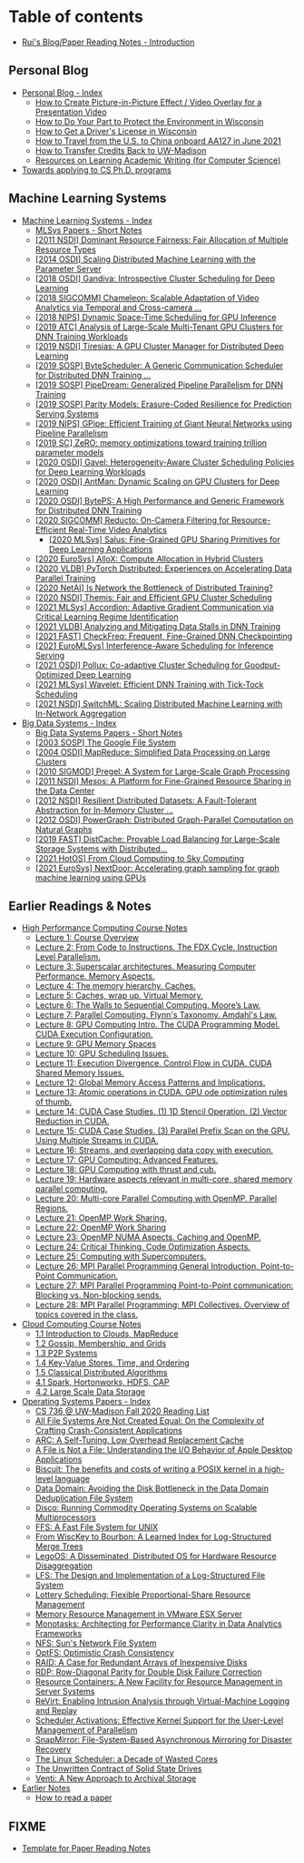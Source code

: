 # Table of contents

* [Rui's Blog/Paper Reading Notes - Introduction](README.md)

## Personal Blog <a href="#blog" id="blog"></a>

* [Personal Blog - Index](blog/blog-index/README.md)
  * [How to Create Picture-in-Picture Effect / Video Overlay for a Presentation Video](blog/blog-index/how-to-create-picture-in-picture-effect-video-overlay-for-a-presentation-video.md)
  * [How to Do Your Part to Protect the Environment in Wisconsin](blog/blog-index/how-to-do-your-part-to-protect-the-environment-in-wisconsin.md)
  * [How to Get a Driver's License in Wisconsin](blog/blog-index/how-to-get-a-drivers-license-in-wisconsin.md)
  * [How to Travel from the U.S. to China onboard AA127 in June 2021](blog/blog-index/aa127-hui-guo-ji.md)
  * [How to Transfer Credits Back to UW-Madison](blog/blog-index/how-to-transfer-credits-back-to-uw-madison.md)
  * [Resources on Learning Academic Writing (for Computer Science)](blog/blog-index/resources-on-learning-academic-writing-for-computer-science.md)
* [Towards applying to CS Ph.D. programs](blog/towards-applying-to-cs-ph.d.-programs.md)

## Machine Learning Systems

* [Machine Learning Systems - Index](machine-learning-systems/machine-learning-systems-index/README.md)
  * [MLSys Papers - Short Notes](machine-learning-systems/machine-learning-systems-index/mlsys-papers-short-notes.md)
  * [\[2011 NSDI\] Dominant Resource Fairness: Fair Allocation of Multiple Resource Types](machine-learning-systems/machine-learning-systems-index/dominant-resource-fairness-fair-allocation-of-multiple-resource-types.md)
  * [\[2014 OSDI\] Scaling Distributed Machine Learning with the Parameter Server](machine-learning-systems/machine-learning-systems-index/scaling-distributed-machine-learning-with-the-parameter-server.md)
  * [\[2018 OSDI\] Gandiva: Introspective Cluster Scheduling for Deep Learning](machine-learning-systems/machine-learning-systems-index/gandiva-introspective-cluster-scheduling-for-deep-learning.md)
  * [\[2018 SIGCOMM\] Chameleon: Scalable Adaptation of Video Analytics via Temporal and Cross-camera ...](machine-learning-systems/machine-learning-systems-index/2018-sigcomm-chameleon-scalable-adaptation-of-video-analytics-via-temporal-and-cross-camera-....md)
  * [\[2018 NIPS\] Dynamic Space-Time Scheduling for GPU Inference](machine-learning-systems/machine-learning-systems-index/2018-nips-dynamic-space-time-scheduling-for-gpu-inference.md)
  * [\[2019 ATC\] Analysis of Large-Scale Multi-Tenant GPU Clusters for DNN Training Workloads](machine-learning-systems/machine-learning-systems-index/analysis-of-large-scale-multi-tenant-gpu-clusters-for-dnn-training-workloads.md)
  * [\[2019 NSDI\] Tiresias: A GPU Cluster Manager for Distributed Deep Learning](machine-learning-systems/machine-learning-systems-index/tiresias-a-gpu-cluster-manager-for-distributed-deep-learning.md)
  * [\[2019 SOSP\] ByteScheduler: A Generic Communication Scheduler for Distributed DNN Training ...](machine-learning-systems/machine-learning-systems-index/2019-sosp-bytescheduler-a-generic-communication-scheduler-for-distributed-dnn-training-....md)
  * [\[2019 SOSP\] PipeDream: Generalized Pipeline Parallelism for DNN Training](machine-learning-systems/machine-learning-systems-index/pipedream-generalized-pipeline-parallelism-for-dnn-training.md)
  * [\[2019 SOSP\] Parity Models: Erasure-Coded Resilience for Prediction Serving Systems](machine-learning-systems/machine-learning-systems-index/2019-sosp-parity-models-erasure-coded-resilience-for-prediction-serving-systems.md)
  * [\[2019 NIPS\] GPipe: Efficient Training of Giant Neural Networks using Pipeline Parallelism](machine-learning-systems/machine-learning-systems-index/gpipe-efficient-training-of-giant-neural-networks-using-pipeline-parallelism.md)
  * [\[2019 SC\] ZeRO: memory optimizations toward training trillion parameter models](machine-learning-systems/machine-learning-systems-index/2019-sc-zero-memory-optimizations-toward-training-trillion-parameter-models.md)
  * [\[2020 OSDI\] Gavel: Heterogeneity-Aware Cluster Scheduling Policies for Deep Learning Workloads](machine-learning-systems/machine-learning-systems-index/gavel-heterogeneity-aware-cluster-scheduling-policies-for-deep-learning-workloads.md)
  * [\[2020 OSDI\] AntMan: Dynamic Scaling on GPU Clusters for Deep Learning](machine-learning-systems/machine-learning-systems-index/2020-osdi-antman-dynamic-scaling-on-gpu-clusters-for-deep-learning.md)
  * [\[2020 OSDI\] BytePS: A High Performance and Generic Framework for Distributed DNN Training](machine-learning-systems/machine-learning-systems-index/byteps-a-high-performance-and-generic-framework-for-distributed-dnn-training.md)
  * [\[2020 SIGCOMM\] Reducto: On-Camera Filtering for Resource-Efficient Real-Time Video Analytics](machine-learning-systems/machine-learning-systems-index/2020-sigcomm-reducto-on-camera-filtering-for-resource-efficient-real-time-video-analytics/README.md)
    * [\[2020 MLSys\] Salus: Fine-Grained GPU Sharing Primitives for Deep Learning Applications](machine-learning-systems/machine-learning-systems-index/2020-sigcomm-reducto-on-camera-filtering-for-resource-efficient-real-time-video-analytics/salus-fine-grained-gpu-sharing-primitives-for-deep-learning-applications.md)
  * [\[2020 EuroSys\] AlloX: Compute Allocation in Hybrid Clusters](machine-learning-systems/machine-learning-systems-index/allox-compute-allocation-in-hybrid-clusters.md)
  * [\[2020 VLDB\] PyTorch Distributed: Experiences on Accelerating Data Parallel Training](machine-learning-systems/machine-learning-systems-index/pytorch-distributed-experiences-on-accelerating-data-parallel-training.md)
  * [\[2020 NetAI\] Is Network the Bottleneck of Distributed Training?](machine-learning-systems/machine-learning-systems-index/2020-netai-is-network-the-bottleneck-of-distributed-training.md)
  * [\[2020 NSDI\] Themis: Fair and Efficient GPU Cluster Scheduling](machine-learning-systems/machine-learning-systems-index/themis-fair-and-efficient-gpu-cluster-scheduling.md)
  * [\[2021 MLSys\] Accordion: Adaptive Gradient Communication via Critical Learning Regime Identification](machine-learning-systems/machine-learning-systems-index/accordion-adaptive-gradient-communication-via-critical-learning-regime-identification.md)
  * [\[2021 VLDB\] Analyzing and Mitigating Data Stalls in DNN Training](machine-learning-systems/machine-learning-systems-index/analyzing-and-mitigating-data-stalls-in-dnn-training.md)
  * [\[2021 FAST\] CheckFreq: Frequent, Fine-Grained DNN Checkpointing](machine-learning-systems/machine-learning-systems-index/checkfreq-frequent-fine-grained-dnn-checkpointing.md)
  * [\[2021 EuroMLSys\] Interference-Aware Scheduling for Inference Serving](machine-learning-systems/machine-learning-systems-index/2021-euromlsys-interference-aware-scheduling-for-inference-serving.md)
  * [\[2021 OSDI\] Pollux: Co-adaptive Cluster Scheduling for Goodput-Optimized Deep Learning](machine-learning-systems/machine-learning-systems-index/pollux-co-adaptive-cluster-scheduling-for-goodput-optimized-deep-learning.md)
  * [\[2021 MLSys\] Wavelet: Efficient DNN Training with Tick-Tock Scheduling](machine-learning-systems/machine-learning-systems-index/wavelet-efficient-dnn-training-with-tick-tock-scheduling.md)
  * [\[2021 NSDI\] SwitchML: Scaling Distributed Machine Learning with In-Network Aggregation](machine-learning-systems/machine-learning-systems-index/2021-nsdi-switchml-scaling-distributed-machine-learning-with-in-network-aggregation.md)
* [Big Data Systems - Index](machine-learning-systems/index/README.md)
  * [Big Data Systems Papers - Short Notes](machine-learning-systems/index/big-data-systems-papers-short-notes.md)
  * [\[2003 SOSP\] The Google File System](machine-learning-systems/index/the-google-file-system.md)
  * [\[2004 OSDI\] MapReduce: Simplified Data Processing on Large Clusters](machine-learning-systems/index/mapreduce-simplified-data-processing-on-large-clusters.md)
  * [\[2010 SIGMOD\] Pregel: A System for Large-Scale Graph Processing](machine-learning-systems/index/pregel-a-system-for-large-scale-graph-processing.md)
  * [\[2011 NSDI\] Mesos: A Platform for Fine-Grained Resource Sharing in the Data Center](machine-learning-systems/index/mesos-a-platform-for-fine-grained-resource-sharing-in-the-data-center.md)
  * [\[2012 NSDI\] Resilient Distributed Datasets: A Fault-Tolerant Abstraction for In-Memory Cluster ...](machine-learning-systems/index/resilient-distributed-datasets-a-fault-tolerant-abstraction-for-in-memory-cluster-computing.md)
  * [\[2012 OSDI\] PowerGraph: Distributed Graph-Parallel Computation on Natural Graphs](machine-learning-systems/index/powergraph-distributed-graph-parallel-computation-on-natural-graphs.md)
  * [\[2019 FAST\] DistCache: Provable Load Balancing for Large-Scale Storage Systems with Distributed...](machine-learning-systems/index/2019-fast-distcache-provable-load-balancing-for-large-scale-storage-systems-with-distributed....md)
  * [\[2021 HotOS\] From Cloud Computing to Sky Computing](machine-learning-systems/index/from-cloud-computing-to-sky-computing.md)
  * [\[2021 EuroSys\] NextDoor: Accelerating graph sampling for graph machine learning using GPUs](machine-learning-systems/index/accelerating-graph-sampling-for-graph-machine-learning-using-gpus.md)

## Earlier Readings & Notes

* [High Performance Computing Course Notes](earlier-readings-and-notes/cs759-hpc-course-notes/README.md)
  * [Lecture 1: Course Overview](earlier-readings-and-notes/cs759-hpc-course-notes/lecture-1-course-overview.md)
  * [Lecture 2: From Code to Instructions. The FDX Cycle. Instruction Level Parallelism.](earlier-readings-and-notes/cs759-hpc-course-notes/lecture-2-from-code-to-instructions.-the-fdx-cycle.-instruction-level-parallelism..md)
  * [Lecture 3: Superscalar architectures. Measuring Computer Performance. Memory Aspects.](earlier-readings-and-notes/cs759-hpc-course-notes/lecture-3-superscalar-architectures.-measuring-computer-performance.-memory-aspects..md)
  * [Lecture 4: The memory hierarchy. Caches.](earlier-readings-and-notes/cs759-hpc-course-notes/lecture-4-the-memory-hierarchy.-caches..md)
  * [Lecture 5: Caches, wrap up. Virtual Memory.](earlier-readings-and-notes/cs759-hpc-course-notes/lecture-5-caches-wrap-up.-virtual-memory..md)
  * [Lecture 6: The Walls to Sequential Computing. Moore’s Law.](earlier-readings-and-notes/cs759-hpc-course-notes/lecture-6-the-walls-to-sequential-computing.-moores-law..md)
  * [Lecture 7: Parallel Computing. Flynn's Taxonomy. Amdahl's Law.](earlier-readings-and-notes/cs759-hpc-course-notes/lecture-8-parallel-computing.-flynns-taxonomy.-amdahls-law..md)
  * [Lecture 8: GPU Computing Intro. The CUDA Programming Model. CUDA Execution Configuration.](earlier-readings-and-notes/cs759-hpc-course-notes/lecture-8-gpu-computing-intro.-the-cuda-programming-model.-cuda-execution-configuration.md)
  * [Lecture 9: GPU Memory Spaces](earlier-readings-and-notes/cs759-hpc-course-notes/lecture-9.md)
  * [Lecture 10: GPU Scheduling Issues.](earlier-readings-and-notes/cs759-hpc-course-notes/lecture-10-gpu-scheduling-issues..md)
  * [Lecture 11: Execution Divergence. Control Flow in CUDA. CUDA Shared Memory Issues.](earlier-readings-and-notes/cs759-hpc-course-notes/lecture-11-execution-divergence.-control-flow-in-cuda.-global-memory-access-patterns-and.md)
  * [Lecture 12: Global Memory Access Patterns and Implications.](earlier-readings-and-notes/cs759-hpc-course-notes/lecture-12-cuda-shared-memory-issues..md)
  * [Lecture 13: Atomic operations in CUDA. GPU ode optimization rules of thumb.](earlier-readings-and-notes/cs759-hpc-course-notes/lecture-12-cuda-shared-memory-issues.-atomic-operations-in-cuda..md)
  * [Lecture 14: CUDA Case Studies. (1) 1D Stencil Operation. (2) Vector Reduction in CUDA.](earlier-readings-and-notes/cs759-hpc-course-notes/lecture-14-tiling-as-a-programing-pattern-in-cuda.-example-vector-reduction-in-cuda..md)
  * [Lecture 15: CUDA Case Studies. (3) Parallel Prefix Scan on the GPU. Using Multiple Streams in CUDA.](earlier-readings-and-notes/cs759-hpc-course-notes/lecture-15-cuda-optimization-issues.-resource-utilization-issues.-parallel-prefix-scan-on-the-gpu..md)
  * [Lecture 16: Streams, and overlapping data copy with execution.](earlier-readings-and-notes/cs759-hpc-course-notes/lecture-16-streams-and-overlapping-data-copy-with-execution..md)
  * [Lecture 17: GPU Computing: Advanced Features.](earlier-readings-and-notes/cs759-hpc-course-notes/lecture-17-gpu-computing-advanced-features.-unified-memory-usage..md)
  * [Lecture 18: GPU Computing with thrust and cub.](earlier-readings-and-notes/cs759-hpc-course-notes/lecture-18-gpu-computing-with-thrust-and-cub..md)
  * [Lecture 19: Hardware aspects relevant in multi-core, shared memory parallel computing.](earlier-readings-and-notes/cs759-hpc-course-notes/lecture-19-hardware-aspects-relevant-in-multi-core-shared-memory-parallel-computing..md)
  * [Lecture 20: Multi-core Parallel Computing with OpenMP. Parallel Regions.](earlier-readings-and-notes/cs759-hpc-course-notes/lecture-20-multi-core-parallel-computing-with-openmp.-parallel-regions..md)
  * [Lecture 21: OpenMP Work Sharing.](earlier-readings-and-notes/cs759-hpc-course-notes/lecture-21-openmp-work-sharing..md)
  * [Lecture 22: OpenMP Work Sharing](earlier-readings-and-notes/cs759-hpc-course-notes/lecture-22-openmp-work-sharing.md)
  * [Lecture 23: OpenMP NUMA Aspects. Caching and OpenMP.](earlier-readings-and-notes/cs759-hpc-course-notes/lecture-23-openmp-numa-aspects.-caching-and-openmp..md)
  * [Lecture 24: Critical Thinking. Code Optimization Aspects.](earlier-readings-and-notes/cs759-hpc-course-notes/lecture-24-critical-thinking.-code-optimizatino-aspects..md)
  * [Lecture 25: Computing with Supercomputers.](earlier-readings-and-notes/cs759-hpc-course-notes/lecture-25-computing-with-supercomputers..md)
  * [Lecture 26: MPI Parallel Programming General Introduction. Point-to-Point Communication.](earlier-readings-and-notes/cs759-hpc-course-notes/lecture-26-mpi-parallel-programming-general-introduction.-point-to-point-communication..md)
  * [Lecture 27: MPI Parallel Programming Point-to-Point communication: Blocking vs. Non-blocking sends.](earlier-readings-and-notes/cs759-hpc-course-notes/lecture-27-mpi-parallel-programming-point-to-point-communication-blocking-vs.-non-blocking-sends..md)
  * [Lecture 28: MPI Parallel Programming: MPI Collectives. Overview of topics covered in the class.](earlier-readings-and-notes/cs759-hpc-course-notes/lecture-28-mpi-parallel-programming-mpi-collectives.-overview-of-topics-covered-in-the-class..md)
* [Cloud Computing Course Notes](earlier-readings-and-notes/cloud-computing-course-notes/README.md)
  * [1.1 Introduction to Clouds, MapReduce](earlier-readings-and-notes/cloud-computing-course-notes/1.1-introduction-to-clouds-mapreduce.md)
  * [1.2 Gossip, Membership, and Grids](earlier-readings-and-notes/cloud-computing-course-notes/1.2-gossip-membership-and-grids.md)
  * [1.3 P2P Systems](earlier-readings-and-notes/cloud-computing-course-notes/1.3-p2p-systems.md)
  * [1.4 Key-Value Stores, Time, and Ordering](earlier-readings-and-notes/cloud-computing-course-notes/1.4-key-value-stores-time-and-ordering.md)
  * [1.5 Classical Distributed Algorithms](earlier-readings-and-notes/cloud-computing-course-notes/1.5-classical-distributed-algorithms.md)
  * [4.1 Spark, Hortonworks, HDFS, CAP](earlier-readings-and-notes/cloud-computing-course-notes/4.1-spark-hortonworks-hdfs-cap.md)
  * [4.2 Large Scale Data Storage](earlier-readings-and-notes/cloud-computing-course-notes/4.2-large-scale-data-storage.md)
* [Operating Systems Papers - Index](earlier-readings-and-notes/index/README.md)
  * [CS 736 @ UW-Madison Fall 2020 Reading List](earlier-readings-and-notes/index/cs-736-uw-madison-fall-2020-reading-list.md)
  * [All File Systems Are Not Created Equal: On the Complexity of Crafting Crash-Consistent Applications](earlier-readings-and-notes/index/all-file-systems-are-not-created-equal-on-the-complexity-of-crafting-crash-consistent-applications.md)
  * [ARC: A Self-Tuning, Low Overhead Replacement Cache](earlier-readings-and-notes/index/arc-a-self-tuning-low-overhead-replacement-cache.md)
  * [A File is Not a File: Understanding the I/O Behavior of Apple Desktop Applications](earlier-readings-and-notes/index/a-file-is-not-a-file-understanding-the-i-o-behavior-of-apple-desktop-applications.md)
  * [Biscuit: The benefits and costs of writing a POSIX kernel in a high-level language](earlier-readings-and-notes/index/biscuit-the-benefits-and-costs-of-writing-a-posix-kernel-in-a-high-level-language.md)
  * [Data Domain: Avoiding the Disk Bottleneck in the Data Domain Deduplication File System](earlier-readings-and-notes/index/data-domain-avoiding-the-disk-bottleneck-in-the-data-domain-deduplication-file-system.md)
  * [Disco: Running Commodity Operating Systems on Scalable Multiprocessors](earlier-readings-and-notes/index/disco-running-commodity-operating-systems-on-scalable-multiprocessors.md)
  * [FFS: A Fast File System for UNIX](earlier-readings-and-notes/index/ffs-a-fast-file-system-for-unix.md)
  * [From WiscKey to Bourbon: A Learned Index for Log-Structured Merge Trees](earlier-readings-and-notes/index/from-wisckey-to-bourbon-a-learned-index-for-log-structured-merge-trees.md)
  * [LegoOS: A Disseminated, Distributed OS for Hardware Resource Disaggregation](earlier-readings-and-notes/index/legoos-a-disseminated-distributed-os-for-hardware-resource-disaggregation.md)
  * [LFS: The Design and Implementation of a Log-Structured File System](earlier-readings-and-notes/index/lfs-the-design-and-implementation-of-a-log-structured-file-system.md)
  * [Lottery Scheduling: Flexible Proportional-Share Resource Management](earlier-readings-and-notes/index/lottery-scheduling-flexible-proportional-share-resource-management.md)
  * [Memory Resource Management in VMware ESX Server](earlier-readings-and-notes/index/memory-resource-management-in-vmware-esx-server.md)
  * [Monotasks: Architecting for Performance Clarity in Data Analytics Frameworks](earlier-readings-and-notes/index/monotasks-architecting-for-performance-clarity-in-data-analytics-frameworks.md)
  * [NFS: Sun's Network File System](earlier-readings-and-notes/index/nfs-suns-network-file-system.md)
  * [OptFS: Optimistic Crash Consistency](earlier-readings-and-notes/index/optfs-optimistic-crash-consistency.md)
  * [RAID: A Case for Redundant Arrays of Inexpensive Disks](earlier-readings-and-notes/index/raid-a-case-for-redundant-arrays-of-inexpensive-disks.md)
  * [RDP: Row-Diagonal Parity for Double Disk Failure Correction](earlier-readings-and-notes/index/rdp-row-diagonal-parity-for-double-disk-failure-correction.md)
  * [Resource Containers: A New Facility for Resource Management in Server Systems](earlier-readings-and-notes/index/resource-containers-a-new-facility-for-resource-management-in-server-systems.md)
  * [ReVirt: Enabling Intrusion Analysis through Virtual-Machine Logging and Replay](earlier-readings-and-notes/index/revirt-enabling-intrusion-analysis-through-virtual-machine-logging-and-replay.md)
  * [Scheduler Activations: Effective Kernel Support for the User-Level Management of Parallelism](earlier-readings-and-notes/index/scheduler-activations-effective-kernel-support-for-the-user-level-management-of-parallelism.md)
  * [SnapMirror: File-System-Based Asynchronous Mirroring for Disaster Recovery](earlier-readings-and-notes/index/snapmirror-file-system-based-asynchronous-mirroring-for-disaster-recovery.md)
  * [The Linux Scheduler: a Decade of Wasted Cores](earlier-readings-and-notes/index/the-linux-scheduler-a-decade-of-wasted-cores.md)
  * [The Unwritten Contract of Solid State Drives](earlier-readings-and-notes/index/the-unwritten-contract-of-solid-state-drives.md)
  * [Venti: A New Approach to Archival Storage](earlier-readings-and-notes/index/venti-a-new-approach-to-archival-storage.md)
* [Earlier Notes](earlier-readings-and-notes/earlier-notes/README.md)
  * [How to read a paper](earlier-readings-and-notes/earlier-notes/how-to-read-a-paper.md)

## FIXME

* [Template for Paper Reading Notes](fixme/template.md)
